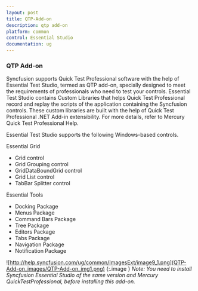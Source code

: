 ```yaml
---
layout: post
title: QTP-Add-on
description: qtp add-on
platform: common
control: Essential Studio
documentation: ug
---
```


### QTP Add-on

Syncfusion supports Quick Test Professional software with the help of Essential Test Studio, termed as QTP add-on, specially designed to meet the requirements of professionals who need to test your controls. Essential Test Studio contains Custom Libraries that helps Quick Test Professional record and replay the scripts of the application containing the Syncfusion controls. These custom libraries are built with the help of Quick Test Professional .NET Add-in extensibility. For more details, refer to Mercury Quick Test Professional Help.  

Essential Test Studio supports the following Windows-based controls. 

Essential Grid

* Grid control
* Grid Grouping control
* GridDataBoundGrid control
* Grid List control
* TabBar Splitter control

Essential Tools

* Docking Package
* Menus Package
* Command Bars Package
* Tree Package
* Editors Package
* Tabs Package
* Navigation Package
* Notification Package
> 
![http://help.syncfusion.com/ug/common/ImagesExt/image9_1.png](QTP-Add-on_images/QTP-Add-on_img1.png)
{:.image }
_Note: You need to install Syncfusion Essential Studio of the same version and Mercury QuickTestProfessional, before installing this add-on._

